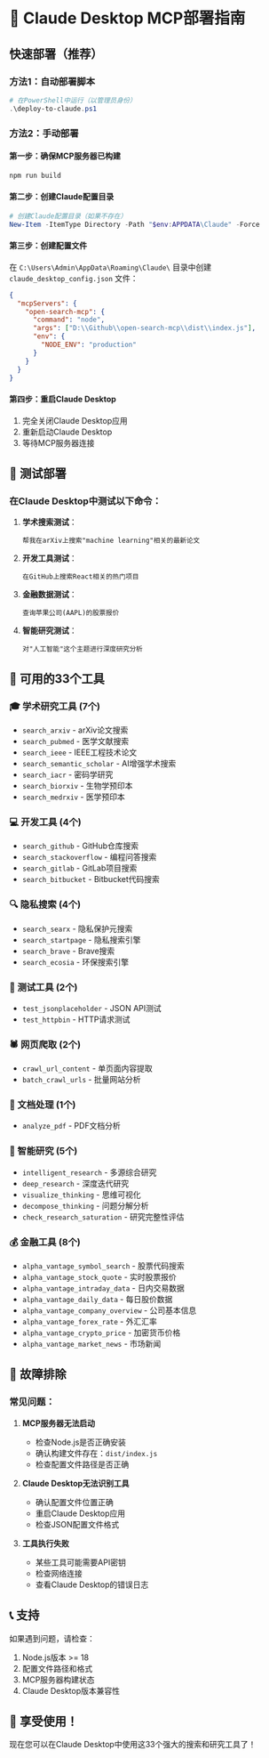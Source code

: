 # 🚀 Claude Desktop MCP部署指南

## 快速部署（推荐）

### 方法1：自动部署脚本
```powershell
# 在PowerShell中运行（以管理员身份）
.\deploy-to-claude.ps1
```

### 方法2：手动部署

#### 第一步：确保MCP服务器已构建
```bash
npm run build
```

#### 第二步：创建Claude配置目录
```powershell
# 创建Claude配置目录（如果不存在）
New-Item -ItemType Directory -Path "$env:APPDATA\Claude" -Force
```

#### 第三步：创建配置文件
在 `C:\Users\Admin\AppData\Roaming\Claude\` 目录中创建 `claude_desktop_config.json` 文件：

```json
{
  "mcpServers": {
    "open-search-mcp": {
      "command": "node",
      "args": ["D:\\Github\\open-search-mcp\\dist\\index.js"],
      "env": {
        "NODE_ENV": "production"
      }
    }
  }
}
```

#### 第四步：重启Claude Desktop
1. 完全关闭Claude Desktop应用
2. 重新启动Claude Desktop
3. 等待MCP服务器连接

## 🧪 测试部署

### 在Claude Desktop中测试以下命令：

1. **学术搜索测试**：
   ```
   帮我在arXiv上搜索"machine learning"相关的最新论文
   ```

2. **开发工具测试**：
   ```
   在GitHub上搜索React相关的热门项目
   ```

3. **金融数据测试**：
   ```
   查询苹果公司(AAPL)的股票报价
   ```

4. **智能研究测试**：
   ```
   对"人工智能"这个主题进行深度研究分析
   ```

## 🔧 可用的33个工具

### 🎓 学术研究工具 (7个)
- `search_arxiv` - arXiv论文搜索
- `search_pubmed` - 医学文献搜索
- `search_ieee` - IEEE工程技术论文
- `search_semantic_scholar` - AI增强学术搜索
- `search_iacr` - 密码学研究
- `search_biorxiv` - 生物学预印本
- `search_medrxiv` - 医学预印本

### 💻 开发工具 (4个)
- `search_github` - GitHub仓库搜索
- `search_stackoverflow` - 编程问答搜索
- `search_gitlab` - GitLab项目搜索
- `search_bitbucket` - Bitbucket代码搜索

### 🔍 隐私搜索 (4个)
- `search_searx` - 隐私保护元搜索
- `search_startpage` - 隐私搜索引擎
- `search_brave` - Brave搜索
- `search_ecosia` - 环保搜索引擎

### 🧪 测试工具 (2个)
- `test_jsonplaceholder` - JSON API测试
- `test_httpbin` - HTTP请求测试

### 🕷️ 网页爬取 (2个)
- `crawl_url_content` - 单页面内容提取
- `batch_crawl_urls` - 批量网站分析

### 📄 文档处理 (1个)
- `analyze_pdf` - PDF文档分析

### 🧠 智能研究 (5个)
- `intelligent_research` - 多源综合研究
- `deep_research` - 深度迭代研究
- `visualize_thinking` - 思维可视化
- `decompose_thinking` - 问题分解分析
- `check_research_saturation` - 研究完整性评估

### 💰 金融工具 (8个)
- `alpha_vantage_symbol_search` - 股票代码搜索
- `alpha_vantage_stock_quote` - 实时股票报价
- `alpha_vantage_intraday_data` - 日内交易数据
- `alpha_vantage_daily_data` - 每日股价数据
- `alpha_vantage_company_overview` - 公司基本信息
- `alpha_vantage_forex_rate` - 外汇汇率
- `alpha_vantage_crypto_price` - 加密货币价格
- `alpha_vantage_market_news` - 市场新闻

## 🔧 故障排除

### 常见问题：

1. **MCP服务器无法启动**
   - 检查Node.js是否正确安装
   - 确认构建文件存在：`dist/index.js`
   - 检查配置文件路径是否正确

2. **Claude Desktop无法识别工具**
   - 确认配置文件位置正确
   - 重启Claude Desktop应用
   - 检查JSON配置文件格式

3. **工具执行失败**
   - 某些工具可能需要API密钥
   - 检查网络连接
   - 查看Claude Desktop的错误日志

## 📞 支持

如果遇到问题，请检查：
1. Node.js版本 >= 18
2. 配置文件路径和格式
3. MCP服务器构建状态
4. Claude Desktop版本兼容性

## 🎉 享受使用！

现在您可以在Claude Desktop中使用这33个强大的搜索和研究工具了！
